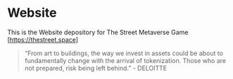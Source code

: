 # Website
This is the Website depository for The Street Metaverse Game [https://thestreet.space]


> “From art to buildings, the way we invest in assets could be about to fundamentally change with the arrival of tokenization. Those who are not prepared, risk being left behind." - DELOITTE
